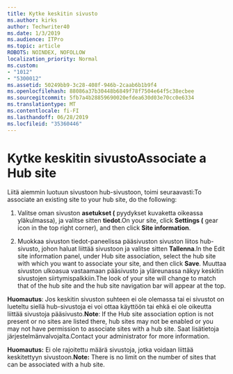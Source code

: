 ```yaml
---
title: Kytke keskitin sivusto
ms.author: kirks
author: Techwriter40
ms.date: 1/3/2019
ms.audience: ITPro
ms.topic: article
ROBOTS: NOINDEX, NOFOLLOW
localization_priority: Normal
ms.custom:
- "1012"
- "5300012"
ms.assetid: 50249bb9-3c28-408f-946b-2caab6b1b9f4
ms.openlocfilehash: 88086a37b30448b6849f78f7504e64f5c38ecbee
ms.sourcegitcommit: 5fb7a4b28859690020efdea630d03e70cc0e6334
ms.translationtype: MT
ms.contentlocale: fi-FI
ms.lasthandoff: 06/28/2019
ms.locfileid: "35360446"
---
```

# <a name="associate-a-hub-site"></a><span data-ttu-id="eaadd-102">Kytke keskitin sivusto</span><span class="sxs-lookup"><span data-stu-id="eaadd-102">Associate a Hub site</span></span>

<span data-ttu-id="eaadd-103">Liitä aiemmin luotuun sivustoon hub-sivustoon, toimi seuraavasti:</span><span class="sxs-lookup"><span data-stu-id="eaadd-103">To associate an existing site to your hub site, do the following:</span></span>
  
1. <span data-ttu-id="eaadd-104">Valitse oman sivuston **asetukset (** pyydykset kuvaketta oikeassa yläkulmassa), ja valitse sitten **tiedot**.</span><span class="sxs-lookup"><span data-stu-id="eaadd-104">On your site, click **Settings (** gear icon in the top right corner), and then click **Site information**.</span></span>

2. <span data-ttu-id="eaadd-105">Muokkaa sivuston tiedot-paneelissa pääsivuston sivuston liitos hub-sivusto, johon haluat liittää sivustoon ja valitse sitten **Tallenna**.</span><span class="sxs-lookup"><span data-stu-id="eaadd-105">In the Edit site information panel, under Hub site association, select the hub site with which you want to associate your site, and then click **Save**.</span></span> <span data-ttu-id="eaadd-106">Muuttaa sivuston ulkoasua vastaamaan pääsivusto ja yläreunassa näkyy keskitin sivustojen siirtymispalkkiin.</span><span class="sxs-lookup"><span data-stu-id="eaadd-106">The look of your site will change to match that of the hub site and the hub site navigation bar will appear at the top.</span></span>

 <span data-ttu-id="eaadd-107">**Huomautus**: Jos keskitin sivuston suhteen ei ole olemassa tai ei sivustot on lueteltu siellä hub-sivustoja ei voi ottaa käyttöön tai ehkä ei ole oikeutta liittää sivustoja pääsivusto.</span><span class="sxs-lookup"><span data-stu-id="eaadd-107">**Note**: If the Hub site association option is not present or no sites are listed there, hub sites may not be enabled or you may not have permission to associate sites with a hub site.</span></span> <span data-ttu-id="eaadd-108">Saat lisätietoja järjestelmänvalvojalta.</span><span class="sxs-lookup"><span data-stu-id="eaadd-108">Contact your administrator for more information.</span></span>
  
 <span data-ttu-id="eaadd-109">**Huomautus:** Ei ole rajoitettu määrä sivustoja, jotka voidaan liittää keskitettyyn sivustoon.</span><span class="sxs-lookup"><span data-stu-id="eaadd-109">**Note:** There is no limit on the number of sites that can be associated with a hub site.</span></span>
  